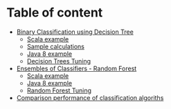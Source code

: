 # Table of content

* [Binary Classification using Decision Tree](notes/dt-classification.md)
    * [Scala example](notes/dt-scala.md)
    * [Sample calculations](notes/dt-calculations.md)
    * [Java 8 example](notes/dt-java.md)
    * [Decision Trees Tuning](notes/dt-tuning.md)
* [Ensembles of Classifiers - Random Forest](notes/rf-classification.md)
    * [Scala example]()
    * [Java 8 example]()
    * [Random Forest Tuning]()
* [Comparison performance of classification algoriths]()
